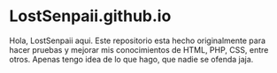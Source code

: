 # LostSenpaii.github.io

Hola, LostSenpaii aqui.
Este repositorio esta hecho originalmente para hacer pruebas y mejorar mis conocimientos de HTML, PHP, CSS, entre otros.
Apenas tengo idea de lo que hago, que nadie se ofenda jaja.